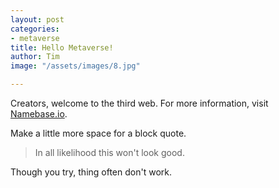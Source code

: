 ```yaml
---
layout: post
categories:
- metaverse
title: Hello Metaverse!
author: Tim
image: "/assets/images/8.jpg"

---
```

Creators, welcome to the third web. For more information, visit [Namebase.io](https://www.namebase.io/ "Namebase.io").

Make a little more space for a block quote.

> In all likelihood this won't look good.

Though you try, thing often don't work.